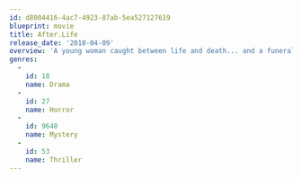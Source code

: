 ```yaml
---
id: d8004416-4ac7-4923-87ab-5ea527127619
blueprint: movie
title: After.Life
release_date: '2010-04-09'
overview: 'A young woman caught between life and death... and a funeral director who appears to have the gift of transitioning the dead, but might just be intent on burying her alive.'
genres:
  -
    id: 18
    name: Drama
  -
    id: 27
    name: Horror
  -
    id: 9648
    name: Mystery
  -
    id: 53
    name: Thriller
---
```

